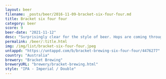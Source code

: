 ```yaml
---
layout: beer
filename: _posts/beer/2016-11-09-bracket-six-four-four.md
title: Bracket six four four
category: beer
score: 9
beer-date: "2021-11-12"
desc: "Surprisingly clear for the style of beer. Hops are coming through strongly. Smells quite alcoholic but doesn’t taste like it. A slow drink"
permalink: /beer/:title.html
img: /img/list/bracket-six-four-four.jpeg
untappd: "https://untappd.com/b/bracket-brewing-six-four-four/4476277"
country: "Australia"
brewery: "Bracket Brewing"
breweryURL: "brewery/bracket-brewing.html"
style: "IPA - Imperial / Double"
---
```

